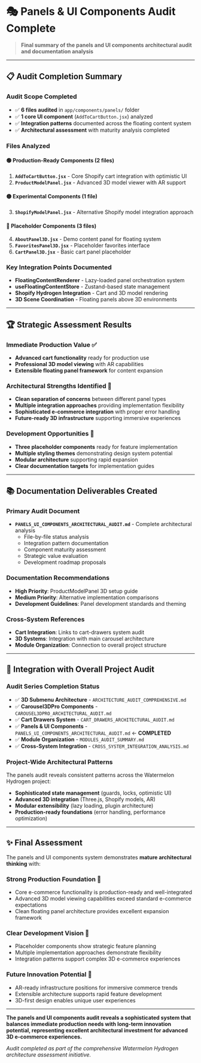 # 🎭 Panels & UI Components Audit Complete

> **Final summary of the panels and UI components architectural audit and documentation analysis**

---

## 📋 Audit Completion Summary

### **Audit Scope Completed**
- ✅ **6 files audited** in `app/components/panels/` folder
- ✅ **1 core UI component** (`AddToCartButton.jsx`) analyzed
- ✅ **Integration patterns** documented across the floating content system
- ✅ **Architectural assessment** with maturity analysis completed

### **Files Analyzed**

#### 🟢 **Production-Ready Components (2 files)**
1. **`AddToCartButton.jsx`** - Core Shopify cart integration with optimistic UI
2. **`ProductModelPanel.jsx`** - Advanced 3D model viewer with AR support

#### 🟡 **Experimental Components (1 file)**  
3. **`ShopifyModelPanel.jsx`** - Alternative Shopify model integration approach

#### 🔴 **Placeholder Components (3 files)**
4. **`AboutPanel3D.jsx`** - Demo content panel for floating system
5. **`FavoritesPanel3D.jsx`** - Placeholder favorites interface
6. **`CartPanel3D.jsx`** - Basic cart panel placeholder

### **Key Integration Points Documented**
- **FloatingContentRenderer** - Lazy-loaded panel orchestration system
- **useFloatingContentStore** - Zustand-based state management
- **Shopify Hydrogen Integration** - Cart and 3D model rendering
- **3D Scene Coordination** - Floating panels above 3D environments

---

## 🏆 Strategic Assessment Results

### **Immediate Production Value** ✅
- **Advanced cart functionality** ready for production use
- **Professional 3D model viewing** with AR capabilities
- **Extensible floating panel framework** for content expansion

### **Architectural Strengths Identified** 💪
- **Clean separation of concerns** between different panel types
- **Multiple integration approaches** providing implementation flexibility
- **Sophisticated e-commerce integration** with proper error handling
- **Future-ready 3D infrastructure** supporting immersive experiences

### **Development Opportunities** 🚀
- **Three placeholder components** ready for feature implementation
- **Multiple styling themes** demonstrating design system potential
- **Modular architecture** supporting rapid expansion
- **Clear documentation targets** for implementation guides

---

## 📚 Documentation Deliverables Created

### **Primary Audit Document**
- **`PANELS_UI_COMPONENTS_ARCHITECTURAL_AUDIT.md`** - Complete architectural analysis
  - File-by-file status analysis
  - Integration pattern documentation  
  - Component maturity assessment
  - Strategic value evaluation
  - Development roadmap proposals

### **Documentation Recommendations**
- **High Priority**: ProductModelPanel 3D setup guide
- **Medium Priority**: Alternative implementation comparisons
- **Development Guidelines**: Panel development standards and theming

### **Cross-System References**
- **Cart Integration**: Links to cart-drawers system audit
- **3D Systems**: Integration with main carousel architecture
- **Module Organization**: Connection to overall project structure

---

## 🔄 Integration with Overall Project Audit

### **Audit Series Completion Status**
- ✅ **3D Submenu Architecture** - `ARCHITECTURE_AUDIT_COMPREHENSIVE.md`
- ✅ **Carousel3DPro Components** - `CAROUSEL3DPRO_ARCHITECTURAL_AUDIT.md`  
- ✅ **Cart Drawers System** - `CART_DRAWERS_ARCHITECTURAL_AUDIT.md`
- ✅ **Panels & UI Components** - `PANELS_UI_COMPONENTS_ARCHITECTURAL_AUDIT.md` ← **COMPLETED**
- ✅ **Module Organization** - `MODULES_AUDIT_SUMMARY.md`
- ✅ **Cross-System Integration** - `CROSS_SYSTEM_INTEGRATION_ANALYSIS.md`

### **Project-Wide Architectural Patterns**
The panels audit reveals consistent patterns across the Watermelon Hydrogen project:
- **Sophisticated state management** (guards, locks, optimistic UI)
- **Advanced 3D integration** (Three.js, Shopify models, AR)
- **Modular extensibility** (lazy loading, plugin architecture)
- **Production-ready foundations** (error handling, performance optimization)

---

## ✨ Final Assessment

The panels and UI components system demonstrates **mature architectural thinking** with:

### **Strong Production Foundation** 💎
- Core e-commerce functionality is production-ready and well-integrated
- Advanced 3D model viewing capabilities exceed standard e-commerce expectations
- Clean floating panel architecture provides excellent expansion framework

### **Clear Development Vision** 🎯
- Placeholder components show strategic feature planning
- Multiple implementation approaches demonstrate flexibility
- Integration patterns support complex 3D e-commerce experiences

### **Future Innovation Potential** 🚀
- AR-ready infrastructure positions for immersive commerce trends
- Extensible architecture supports rapid feature development
- 3D-first design enables unique user experiences

---

**The panels and UI components audit reveals a sophisticated system that balances immediate production needs with long-term innovation potential, representing excellent architectural investment for advanced 3D e-commerce experiences.**

*Audit completed as part of the comprehensive Watermelon Hydrogen architecture assessment initiative.*
